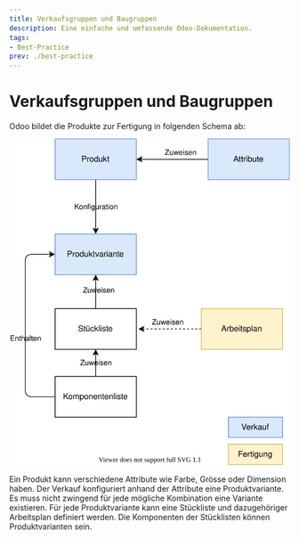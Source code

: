 ```yaml
---
title: Verkaufsgruppen und Baugruppen
description: Eine einfache und umfassende Odoo-Dokumentation.
tags:
- Best-Practice
prev: ./best-practice
---
```

# Verkaufsgruppen und Baugruppen

Odoo bildet die Produkte zur Fertigung in folgenden Schema ab:

![Theorie Verkaufsgruppen und Baugruppen](attachments/Best%20Practice%20Verkaufsgruppen%20und%20Baugruppen.svg)

Ein Produkt kann verschiedene Attribute wie Farbe, Grösse oder Dimension haben. Der Verkauf konfiguriert anhand der Attribute eine Produktvariante. Es muss nicht zwingend für jede mögliche Kombination eine Variante existieren. Für jede Produktvariante kann eine Stückliste und dazugehöriger Arbeitsplan definiert werden. Die Komponenten der Stücklisten können Produktvarianten sein.